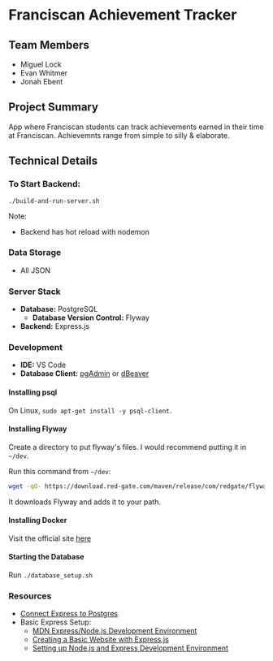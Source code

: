 # Franciscan Achievement Tracker

## Team Members
- Miguel Lock
- Evan Whitmer
- Jonah Ebent

## Project Summary
App where Franciscan students can track achievements earned in their time at Franciscan. Achievemnts range from simple to silly & elaborate.

## Technical Details

### To Start Backend:
```
./build-and-run-server.sh
```
Note:
 - Backend has hot reload with nodemon

### Data Storage
- All JSON

### Server Stack
- **Database:** PostgreSQL
  - **Database Version Control:** Flyway
- **Backend:** Express.js

### Development
- **IDE:** VS Code
- **Database Client:** [pgAdmin](https://www.pgadmin.org/download/) or [dBeaver](https://dbeaver.io/download/)

#### Installing psql
On Linux, `sudo apt-get install -y psql-client`.

#### Installing Flyway
Create a directory to put flyway's files. I would recommend putting it in `~/dev`.

Run this command from `~/dev`:
```bash
wget -qO- https://download.red-gate.com/maven/release/com/redgate/flyway/flyway-commandline/11.3.0/flyway-commandline-11.3.0-linux-x64.tar.gz | tar -xvz && sudo ln -s `pwd`/flyway-11.3.0/flyway /usr/local/bin
```
It downloads Flyway and adds it to your path.

#### Installing Docker
Visit the official site [here](https://docs.docker.com/desktop/)

#### Starting the Database
Run `./database_setup.sh`

### Resources
- [Connect Express to Postgres](https://medium.com/@eslmzadpc13/how-to-connect-a-postgres-database-to-express-a-step-by-step-guide-b2fffeb8aeac)
- Basic Express Setup:
  - [MDN Express/Node.js Development Environment](https://developer.mozilla.org/en-US/docs/Learn_web_development/Extensions/Server-side/Express_Nodejs/development_environment)
  - [Creating a Basic Website with Express.js](https://dev.to/aurelkurtula/creating-a-basic-website-with-expressjs-j92)
  - [Setting up Node.js and Express Development Environment](https://www.geeksforgeeks.org/how-to-set-up-your-node-js-and-express-development-environment/)
